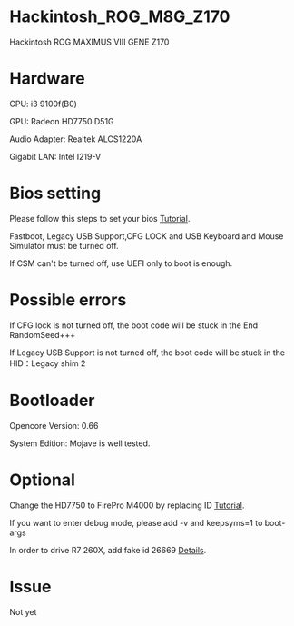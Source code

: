 # Hackintosh_ROG_M8G_Z170
Hackintosh ROG MAXIMUS VIII GENE Z170

# Hardware
CPU: i3 9100f(B0)

GPU: Radeon HD7750 D51G 

Audio Adapter: Realtek ALCS1220A

Gigabit LAN: Intel I219-V

# Bios setting

Please follow this steps to set your bios [Tutorial](https://jingyan.baidu.com/article/90bc8fc822c5d8b752640c1c.html).

Fastboot, Legacy USB Support,CFG LOCK and USB Keyboard and Mouse Simulator must be turned off.

If CSM can't be turned off, use UEFI only to boot is enough.

# Possible errors

If CFG lock is not turned off, the boot code will be stuck in the End RandomSeed+++

If Legacy USB Support is not turned off, the boot code will be stuck in the HID：Legacy shim 2

# Bootloader

Opencore Version: 0.66

System Edition: Mojave is well tested.

# Optional

Change the HD7750 to FirePro M4000 by replacing ID [Tutorial](https://zhuanlan.zhihu.com/p/351441674).

If you want to enter debug mode, please add -v and keepsyms=1 to boot-args

In order to drive R7 260X, add fake id 26669 [Details](https://www.it610.com/article/1304122155595763712.htm).

# Issue

Not yet
